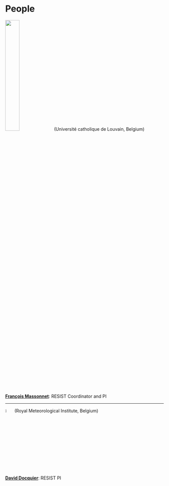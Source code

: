 # People

<img src="https://resist-impuls.github.io/docs/assets/logo_UCLouvain_format_jpg_RVB.jpg" height="30%" width="30%"> (Université catholique de Louvain, Belgium)

[**François Massonnet**](https://www.elic.ucl.ac.be/modx/index.php?id=73): RESIST Coordinator and PI

-----

<img src="https://resist-impuls.github.io/docs/assets/logo_rmicolor.png" height="5%" width="5%"> (Royal Meteorological Institute, Belgium)

[**David Docquier**](https://sites.google.com/view/daviddocquier): RESIST PI
